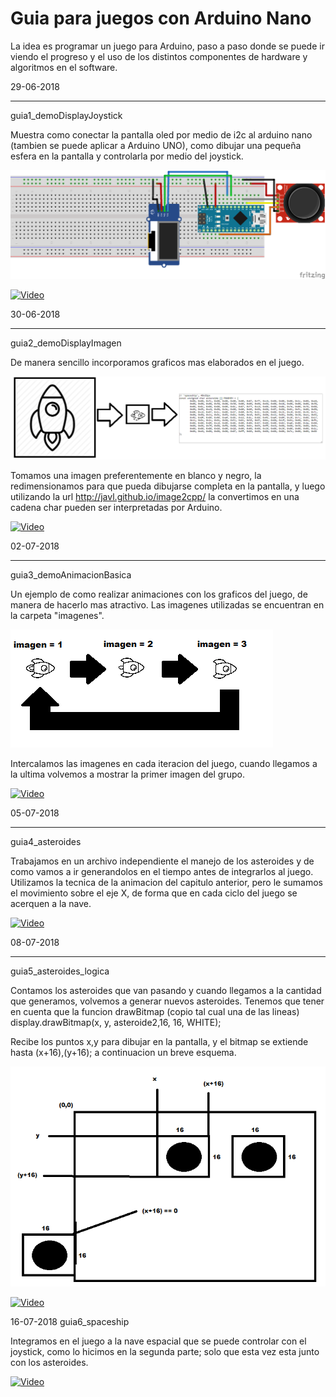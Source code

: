 # Guia para juegos con Arduino Nano

La idea es programar un juego para Arduino, paso a paso donde se puede ir viendo el progreso y el uso de los distintos componentes de hardware y algoritmos en el software.

29-06-2018
**********
guia1_demoDisplayJoystick 

Muestra como conectar la pantalla oled por medio de i2c al arduino nano (tambien se puede aplicar a Arduino UNO), como dibujar una pequeña esfera en la pantalla y controlarla por medio del joystick.

![alt text](https://raw.githubusercontent.com/gsampallo/guiajuego/master/protoboard.png "Esquematico")

[![Video](https://img.youtube.com/vi/HjorjRJRUFs/0.jpg)](https://www.youtube.com/watch?v=HjorjRJRUFs)

30-06-2018
**********
guia2_demoDisplayImagen

De manera sencillo incorporamos graficos mas elaborados en el juego.

![alt text](https://raw.githubusercontent.com/gsampallo/guiajuego/master/procesar_imagenes.png "Imagenes")

Tomamos una imagen preferentemente en blanco y negro, la redimensionamos para que pueda dibujarse completa en la pantalla, y luego utilizando la url http://javl.github.io/image2cpp/ la convertimos en una cadena char pueden ser interpretadas por Arduino.

[![Video](https://img.youtube.com/vi/OMatRmGb0Nk/0.jpg)](https://www.youtube.com/watch?v=OMatRmGb0Nk)

02-07-2018
**********
guia3_demoAnimacionBasica

Un ejemplo de como realizar animaciones con los graficos del juego, de manera de hacerlo mas atractivo.
Las imagenes utilizadas se encuentran en la carpeta "imagenes".

![alt text](https://raw.githubusercontent.com/gsampallo/guiajuego/master/animacion1.png "Animacion")

Intercalamos las imagenes en cada iteracion del juego, cuando llegamos a la ultima volvemos a mostrar la primer imagen del grupo.

[![Video](https://img.youtube.com/vi/XTn7QsnC1Xo/0.jpg)](https://www.youtube.com/watch?v=XTn7QsnC1Xo)

05-07-2018
**********
guia4_asteroides

Trabajamos en un archivo independiente el manejo de los asteroides y de como vamos a ir generandolos en el tiempo antes de integrarlos al juego. Utilizamos la tecnica de la animacion del capitulo anterior, pero le sumamos el movimiento sobre el eje X, de forma que en cada ciclo del juego se acerquen a la nave.

[![Video](https://img.youtube.com/vi/kkq6B8eZpTI/0.jpg)](https://www.youtube.com/watch?v=kkq6B8eZpTI)


08-07-2018
**********
guia5_asteroides_logica

Contamos los asteroides que van pasando y cuando llegamos a la cantidad que generamos, volvemos a generar nuevos asteroides.
Tenemos que tener en cuenta que la funcion drawBitmap (copio tal cual una de las lineas)
	display.drawBitmap(x, y, asteroide2,16, 16, WHITE);
	
Recibe los puntos x,y para dibujar en la pantalla, y el bitmap se extiende hasta (x+16),(y+16); a continuacion un breve esquema.

![alt text](https://raw.githubusercontent.com/gsampallo/guiajuego/master/asteroides.png "Asteroides")


[![Video](https://img.youtube.com/vi/aAHSvF9e9S8/0.jpg)](https://www.youtube.com/watch?v=aAHSvF9e9S8)

16-07-2018
guia6_spaceship

Integramos en el juego a la nave espacial que se puede controlar con el joystick, como lo hicimos en la segunda parte; solo que esta vez esta junto con los asteroides.

[![Video](https://img.youtube.com/vi/SEokz4ttd_4/0.jpg)](https://www.youtube.com/watch?v=SEokz4ttd_4)
